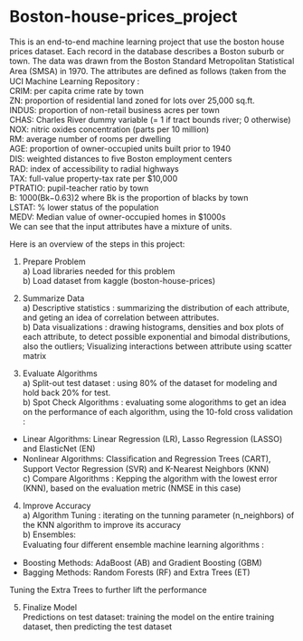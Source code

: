# Boston-house-prices_project

This is an end-to-end machine learning project that use the boston house prices dataset. Each record in the database describes a Boston suburb or town. The data was drawn from the Boston Standard Metropolitan Statistical Area (SMSA) in 1970. The attributes are deﬁned as follows (taken from the UCI Machine Learning Repository :   
CRIM: per capita crime rate by town  
ZN: proportion of residential land zoned for lots over 25,000 sq.ft.  
INDUS: proportion of non-retail business acres per town  
CHAS: Charles River dummy variable (= 1 if tract bounds river; 0 otherwise)  
NOX: nitric oxides concentration (parts per 10 million)  
RM: average number of rooms per dwelling  
AGE: proportion of owner-occupied units built prior to 1940  
DIS: weighted distances to ﬁve Boston employment centers  
RAD: index of accessibility to radial highways  
TAX: full-value property-tax rate per $10,000  
PTRATIO: pupil-teacher ratio by town  
B: 1000(Bk−0.63)2 where Bk is the proportion of blacks by town  
LSTAT: % lower status of the population  
MEDV: Median value of owner-occupied homes in $1000s  
We can see that the input attributes have a mixture of units.

Here is an overview of the steps in this project:

1. Prepare Problem  
a) Load libraries needed for this problem  
b) Load dataset from kaggle (boston-house-prices)  

2. Summarize Data  
a) Descriptive statistics : summarizing the distribution of each attribute, and geting an idea of correlation between attributes.  
b) Data visualizations : drawing histograms, densities and box plots of each attribute, to detect  possible exponential and bimodal distributions, also the outliers; Visualizing interactions between attribute using scatter matrix  

3. Evaluate Algorithms  
a) Split-out test dataset : using 80% of the dataset for modeling and hold back 20% for test.  
b) Spot Check Algorithms : evaluating some alogorithms to get an idea on the performance of each algorithm, using the 10-fold cross validation :  
  - Linear Algorithms: Linear Regression (LR), Lasso Regression (LASSO) and ElasticNet (EN)  
  - Nonlinear Algorithms: Classiﬁcation and Regression Trees (CART), Support Vector Regression (SVR) and K-Nearest Neighbors (KNN)  
c) Compare Algorithms : Kepping the algorithm with the lowest error (KNN), based on the evaluation metric (NMSE in this case)  

4. Improve Accuracy  
a) Algorithm Tuning : iterating on the tunning parameter (n_neighbors) of the KNN algorithm to improve its  accuracy   
b) Ensembles:   
Evaluating four diﬀerent ensemble machine learning algorithms :  
  - Boosting Methods: AdaBoost (AB) and Gradient Boosting (GBM)  
  - Bagging Methods: Random Forests (RF) and Extra Trees (ET)  
  
  Tuning the Extra Trees to further lift the performance  

5. Finalize Model  
Predictions on test dataset: training the model on the entire training dataset, then predicting the test dataset

